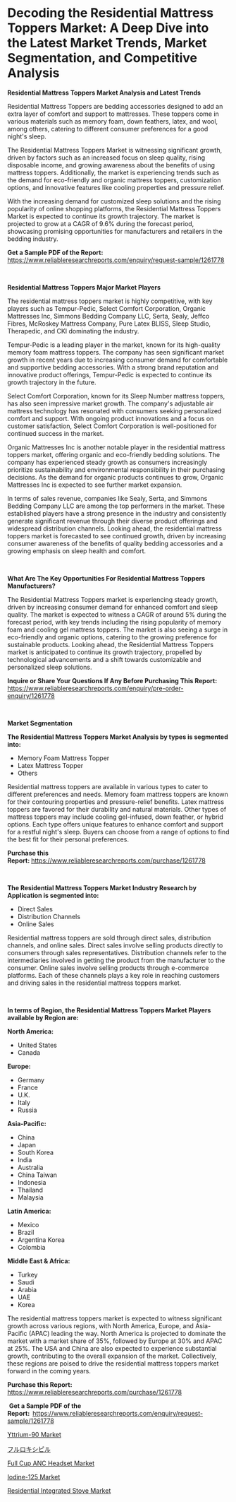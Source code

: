 <p><h1>Decoding the Residential Mattress Toppers Market: A Deep Dive into the Latest Market Trends, Market Segmentation, and Competitive Analysis</h1></p><p><strong>Residential Mattress Toppers Market Analysis and Latest Trends</strong></p>
<p><p>Residential Mattress Toppers are bedding accessories designed to add an extra layer of comfort and support to mattresses. These toppers come in various materials such as memory foam, down feathers, latex, and wool, among others, catering to different consumer preferences for a good night's sleep.</p><p>The Residential Mattress Toppers Market is witnessing significant growth, driven by factors such as an increased focus on sleep quality, rising disposable income, and growing awareness about the benefits of using mattress toppers. Additionally, the market is experiencing trends such as the demand for eco-friendly and organic mattress toppers, customization options, and innovative features like cooling properties and pressure relief.</p><p>With the increasing demand for customized sleep solutions and the rising popularity of online shopping platforms, the Residential Mattress Toppers Market is expected to continue its growth trajectory. The market is projected to grow at a CAGR of 9.6% during the forecast period, showcasing promising opportunities for manufacturers and retailers in the bedding industry.</p></p>
<p><strong>Get a Sample PDF of the Report:&nbsp;</strong> <a href="https://www.reliableresearchreports.com/enquiry/request-sample/1261778">https://www.reliableresearchreports.com/enquiry/request-sample/1261778</a></p>
<p>&nbsp;</p>
<p><strong>Residential Mattress Toppers Major Market Players</strong></p>
<p><p>The residential mattress toppers market is highly competitive, with key players such as Tempur-Pedic, Select Comfort Corporation, Organic Mattresses Inc, Simmons Bedding Company LLC, Serta, Sealy, Jeffco Fibres, McRoskey Mattress Company, Pure Latex BLISS, Sleep Studio, Therapedic, and CKI dominating the industry. </p><p>Tempur-Pedic is a leading player in the market, known for its high-quality memory foam mattress toppers. The company has seen significant market growth in recent years due to increasing consumer demand for comfortable and supportive bedding accessories. With a strong brand reputation and innovative product offerings, Tempur-Pedic is expected to continue its growth trajectory in the future.</p><p>Select Comfort Corporation, known for its Sleep Number mattress toppers, has also seen impressive market growth. The company's adjustable air mattress technology has resonated with consumers seeking personalized comfort and support. With ongoing product innovations and a focus on customer satisfaction, Select Comfort Corporation is well-positioned for continued success in the market.</p><p>Organic Mattresses Inc is another notable player in the residential mattress toppers market, offering organic and eco-friendly bedding solutions. The company has experienced steady growth as consumers increasingly prioritize sustainability and environmental responsibility in their purchasing decisions. As the demand for organic products continues to grow, Organic Mattresses Inc is expected to see further market expansion.</p><p>In terms of sales revenue, companies like Sealy, Serta, and Simmons Bedding Company LLC are among the top performers in the market. These established players have a strong presence in the industry and consistently generate significant revenue through their diverse product offerings and widespread distribution channels. Looking ahead, the residential mattress toppers market is forecasted to see continued growth, driven by increasing consumer awareness of the benefits of quality bedding accessories and a growing emphasis on sleep health and comfort.</p></p>
<p>&nbsp;</p>
<p><strong>What Are The Key Opportunities For Residential Mattress Toppers Manufacturers?</strong></p>
<p><p>The Residential Mattress Toppers market is experiencing steady growth, driven by increasing consumer demand for enhanced comfort and sleep quality. The market is expected to witness a CAGR of around 5% during the forecast period, with key trends including the rising popularity of memory foam and cooling gel mattress toppers. The market is also seeing a surge in eco-friendly and organic options, catering to the growing preference for sustainable products. Looking ahead, the Residential Mattress Toppers market is anticipated to continue its growth trajectory, propelled by technological advancements and a shift towards customizable and personalized sleep solutions.</p></p>
<p><strong>Inquire or Share Your Questions If Any Before Purchasing This Report:</strong> <a href="https://www.reliableresearchreports.com/enquiry/pre-order-enquiry/1261778">https://www.reliableresearchreports.com/enquiry/pre-order-enquiry/1261778</a></p>
<p>&nbsp;</p>
<p><strong>Market Segmentation</strong></p>
<p><strong>The Residential Mattress Toppers Market Analysis by types is segmented into:</strong></p>
<p><ul><li>Memory Foam Mattress Topper</li><li>Latex Mattress Topper</li><li>Others</li></ul></p>
<p><p>Residential mattress toppers are available in various types to cater to different preferences and needs. Memory foam mattress toppers are known for their contouring properties and pressure-relief benefits. Latex mattress toppers are favored for their durability and natural materials. Other types of mattress toppers may include cooling gel-infused, down feather, or hybrid options. Each type offers unique features to enhance comfort and support for a restful night's sleep. Buyers can choose from a range of options to find the best fit for their personal preferences.</p></p>
<p><strong>Purchase this Report:&nbsp;</strong><a href="https://www.reliableresearchreports.com/purchase/1261778">https://www.reliableresearchreports.com/purchase/1261778</a></p>
<p>&nbsp;</p>
<p><strong>The Residential Mattress Toppers Market Industry Research by Application is segmented into:</strong></p>
<p><ul><li>Direct Sales</li><li>Distribution Channels</li><li>Online Sales</li></ul></p>
<p><p>Residential mattress toppers are sold through direct sales, distribution channels, and online sales. Direct sales involve selling products directly to consumers through sales representatives. Distribution channels refer to the intermediaries involved in getting the product from the manufacturer to the consumer. Online sales involve selling products through e-commerce platforms. Each of these channels plays a key role in reaching customers and driving sales in the residential mattress toppers market.</p></p>
<p>&nbsp;</p>
<p><strong>In terms of Region, the Residential Mattress Toppers Market Players available by Region are:</strong></p>
<p>
    <p> <strong> North America: </strong>
        <ul>
            <li>United States</li>
            <li>Canada</li>
        </ul>
        </p> 
    <p> <strong> Europe: </strong>
        <ul>
            <li>Germany</li>
            <li>France</li>
            <li>U.K.</li>
            <li>Italy</li>
            <li>Russia</li>
        </ul>
        </p> 
    <p> <strong> Asia-Pacific: </strong>
        <ul>
            <li>China</li>
            <li>Japan</li>
            <li>South Korea</li>
            <li>India</li>
            <li>Australia</li>
            <li>China Taiwan</li>
            <li>Indonesia</li>
            <li>Thailand</li>
            <li>Malaysia</li>
        </ul>
        </p> 
    <p> <strong> Latin America: </strong>
        <ul>
            <li>Mexico</li>
            <li>Brazil</li>
            <li>Argentina Korea</li>
            <li>Colombia</li>
        </ul>
        </p> 
    <p> <strong> Middle East & Africa: </strong>
        <ul>
            <li>Turkey</li>
            <li>Saudi</li>
            <li>Arabia</li>
            <li>UAE</li>
            <li>Korea</li>
        </ul>
    </p>
    </p>
<p><p>The residential mattress toppers market is expected to witness significant growth across various regions, with North America, Europe, and Asia-Pacific (APAC) leading the way. North America is projected to dominate the market with a market share of 35%, followed by Europe at 30% and APAC at 25%. The USA and China are also expected to experience substantial growth, contributing to the overall expansion of the market. Collectively, these regions are poised to drive the residential mattress toppers market forward in the coming years.</p></p>
<p><strong>Purchase this Report: </strong><a href="https://www.reliableresearchreports.com/purchase/1261778">https://www.reliableresearchreports.com/purchase/1261778</a></p>
<p>&nbsp;<strong>Get a Sample PDF of the Report:&nbsp;&nbsp;</strong><a href="https://www.reliableresearchreports.com/enquiry/request-sample/1261778">https://www.reliableresearchreports.com/enquiry/request-sample/1261778</a></p>
<p><strong></strong></p>
<p><p><a href="https://issuu.com/reportprime-2/docs/yttrium-90-market-size-2030.pptx">Yttrium-90 Market</a></p><p><a href="https://github.com/cnnriuez22368/Market-Research-Report-List-1/blob/main/30372737230.md">フルロキシピル</a></p><p><a href="https://github.com/bmorecock/Market-Research-Report-List-2/blob/main/full-cup-anc-headset-market.md">Full Cup ANC Headset Market</a></p><p><a href="https://issuu.com/reportprime-2/docs/iodine-125-market-size-2030.pptx">Iodine-125 Market</a></p><p><a href="https://github.com/jsmusil/Market-Research-Report-List-2/blob/main/residential-integrated-stove-market.md">Residential Integrated Stove Market</a></p></p>